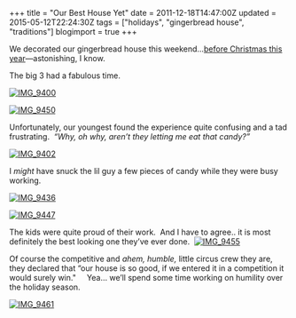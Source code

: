 +++
title = "Our Best House Yet"
date = 2011-12-18T14:47:00Z
updated = 2015-05-12T22:24:30Z
tags = ["holidays", "gingerbread house", "traditions"]
blogimport = true 
+++

We decorated our gingerbread house this weekend…[before Christmas this year](http://lifeatthecircus.com/2008/12/10/gingerbread-real-estate/)—astonishing, I know.  

The big 3 had a fabulous time.

[![IMG_9400](https://latc.s3.amazonaws.com/wp-content/uploads/2011/12/IMG_9400.jpg "IMG_9400")](https://latc.s3.amazonaws.com/wp-content/uploads/2011/12/IMG_9400.jpg)  

[![IMG_9450](https://latc.s3.amazonaws.com/wp-content/uploads/2011/12/IMG_9450.jpg "IMG_9450")](https://latc.s3.amazonaws.com/wp-content/uploads/2011/12/IMG_9450.jpg)  

Unfortunately, our youngest found the experience quite confusing and a tad frustrating.  _“Why, oh why, aren’t they letting me eat that candy?”_  

[![IMG_9402](https://latc.s3.amazonaws.com/wp-content/uploads/2011/12/IMG_9402.jpg "IMG_9402")](https://latc.s3.amazonaws.com/wp-content/uploads/2011/12/IMG_9402.jpg)  

I _might_ have snuck the lil guy a few pieces of candy while they were busy working.  

[![IMG_9436](https://latc.s3.amazonaws.com/wp-content/uploads/2011/12/IMG_9436.jpg "IMG_9436")](https://latc.s3.amazonaws.com/wp-content/uploads/2011/12/IMG_9436.jpg)  

[![IMG_9447](https://latc.s3.amazonaws.com/wp-content/uploads/2011/12/IMG_9447.jpg "IMG_9447")](https://latc.s3.amazonaws.com/wp-content/uploads/2011/12/IMG_9447.jpg)  

The kids were quite proud of their work.  And I have to agree.. it is most definitely the best looking one they’ve ever done.  [![IMG_9455](https://latc.s3.amazonaws.com/wp-content/uploads/2011/12/IMG_9455.jpg "IMG_9455")](https://latc.s3.amazonaws.com/wp-content/uploads/2011/12/IMG_9455.jpg)  

Of course the competitive and _ahem, humble,_ little circus crew they are, they declared that “our house is so good, if we entered it in a competition it would surely win."     Yea… we’ll spend some time working on humility over the holiday season.  

[![IMG_9461](https://latc.s3.amazonaws.com/wp-content/uploads/2011/12/IMG_9461.jpg "IMG_9461")](https://latc.s3.amazonaws.com/wp-content/uploads/2011/12/IMG_9461.jpg)
